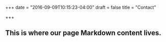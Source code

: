 +++
date = "2016-09-09T10:15:23-04:00"
draft = false
title = "Contact"

+++

## This is where our page Markdown content lives.